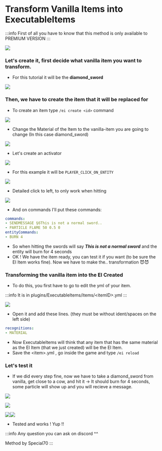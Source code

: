 # Transform Vanilla Items into ExecutableItems

:::info
First of all you have to know that this method is only available to PREMIUM VERSION
:::

![](</img/Executable Items Color3.png>)

### Let's create it, first decide what vanilla item you want to transform.

* For this tutorial it will be the **diamond\_sword**

![](</img/image (96).png>)

### **Then, we have to create the item that it will be replaced for**

* To create an item type `/ei create <id>` command

![](</img/image (194).png>)

* Change the Material of the Item to the vanilla-item you are going to change (In this case diamond\_sword)

![](</img/image (168).png>)

* Let's create an activator

![](</img/image (92).png>)

* For this example it will be `PLAYER_CLICK_ON_ENTITY`

![](</img/image (213).png>)

* Detailed click to left, to only work when hitting

![](</img/image (272).png>)

* And on commands I'll put these commands:

```yaml
commands:
- SENDMESSAGE §6This is not a normal sword..
- PARTICLE FLAME 50 0.5 0
entityCommands:
- BURN 4
```

* So when hitting the swords will say _**This is not a normal sword**_ and the entity will burn for 4 seconds
* OK ! We have the item ready, you can test it if you want (to be sure the EI Item works fine). Now we have to make the.. transformation 😈😈

### Transforming the vanilla item into the EI Created

* To do this, you first have to go to edit the yml of your item.

:::info
It is in plugins/ExecutableItems/items/\<itemID>.yml
:::

![](</img/image (195).png>)

* Open it and add these lines. (they must be without ident/spaces on the left side)

```yaml
recognitions:
- MATERIAL
```

* Now ExecutableItems  will think that any item that has the same material as the EI Item (that we just created) will be the EI Item.
* Save the \<item>.yml , go inside the game and type `/ei reload`

### Let's test it

* If we did every step fine, now we have to take a diamond\_sword from vanilla, get close to a cow, and hit it -> It should burn for 4 seconds, some particle will show up and you will recieve a message.

![](</img/image (245).png>)

![](</img/image (105).png>)

![](</img/image (73).png>)![](</img/image (181).png>)

* Tested and works ! Yup !!

:::info
Any question you can ask on discord ^^

Method by Special70
:::

